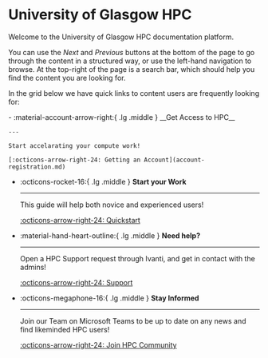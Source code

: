 # University of Glasgow HPC
Welcome to the University of Glasgow HPC documentation platform. 

You can use the *Next* and *Previous* buttons at the bottom of the page to go through the content in a structured way, or use the left-hand navigation to browse. At the top-right of the page is a search bar, which should help you find the content you are looking for.

In the grid below we have quick links to content users are frequently looking for:

<div class="grid cards" markdown>
-   :material-account-arrow-right:{ .lg .middle } __Get Access to HPC__

    ---

    Start accelarating your compute work!

    [:octicons-arrow-right-24: Getting an Account](account-registration.md)

-   :octicons-rocket-16:{ .lg .middle } __Start your Work__

    ---

    This guide will help both novice and experienced users!

    [:octicons-arrow-right-24: Quickstart](quickstart.md)

-   :material-hand-heart-outline:{ .lg .middle } __Need help?__

    ---

    Open a HPC Support request through Ivanti, and get in contact with the admins!

    [:octicons-arrow-right-24: Support](https://glasgow.saasiteu.com/Modules/SelfService/#serviceCatalog/request/AFB25E75ED5E40E4BDF84FDEE6108945)

-   :octicons-megaphone-16:{ .lg .middle } __Stay Informed__

    ---

    Join our Team on Microsoft Teams to be up to date on any news and find likeminded HPC users!

    [:octicons-arrow-right-24: Join HPC Community](#)
</div>